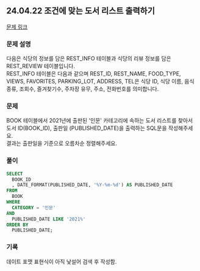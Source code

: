 ## 24.04.22 조건에 맞는 도서 리스트 출력하기

[문제 링크](https://school.programmers.co.kr/learn/courses/30/lessons/144853)
### 문제 설명
다음은 식당의 정보를 담은 REST_INFO 테이블과 식당의 리뷰 정보를 담은 REST_REVIEW 테이블입니다.  
REST_INFO 테이블은 다음과 같으며 REST_ID, REST_NAME, FOOD_TYPE, VIEWS, FAVORITES, PARKING_LOT, ADDRESS, TEL은 식당 ID, 식당 이름, 음식 종류, 조회수, 즐겨찾기수, 주차장 유무, 주소, 전화번호를 의미합니다.  

### 문제
BOOK 테이블에서 2021년에 출판된 '인문' 카테고리에 속하는 도서 리스트를 찾아서 도서 ID(BOOK_ID), 출판일 (PUBLISHED_DATE)을 출력하는 SQL문을 작성해주세요.  
결과는 출판일을 기준으로 오름차순 정렬해주세요.

### 풀이
```sql
SELECT
  BOOK_ID
  , DATE_FORMAT(PUBLISHED_DATE, '%Y-%m-%d') AS PUBLISHED_DATE
FROM
  BOOK
WHERE
  CATEGORY = '인문'
AND
  PUBLISHED_DATE LIKE '2021%'
ORDER BY
  PUBLISHED_DATE;
```

### 기록
데이트 포맷 표현식이 아직 낯설어 검색 후 작성함.
